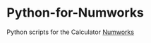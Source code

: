 # Python-for-Numworks
Python scripts for the Calculator <a href="https://www.numworks.com/" target="_BLANK">Numworks</a>
